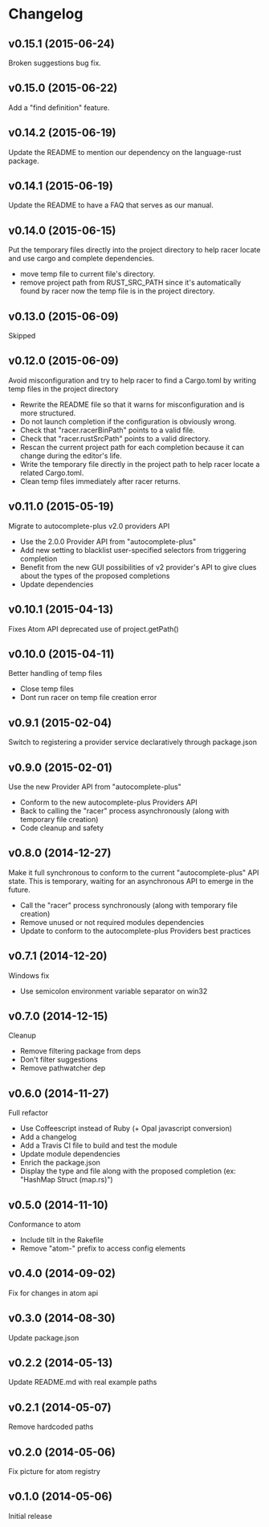 # Changelog

## v0.15.1 (2015-06-24)
Broken suggestions bug fix.

## v0.15.0 (2015-06-22)
Add a "find definition" feature.

## v0.14.2 (2015-06-19)
Update the README to mention our dependency on the language-rust package.

## v0.14.1 (2015-06-19)
Update the README to have a FAQ that serves as our manual.

## v0.14.0 (2015-06-15)
Put the temporary files directly into the project directory to help racer locate and use cargo and complete dependencies.

* move temp file to current file's directory.
* remove project path from RUST_SRC_PATH since it's automatically found by racer now the temp file is in the project directory.

## v0.13.0 (2015-06-09)
Skipped

## v0.12.0 (2015-06-09)
Avoid misconfiguration and try to help racer to find a Cargo.toml by writing temp files in the project directory

* Rewrite the README file so that it warns for misconfiguration and is more structured.
* Do not launch completion if the configuration is obviously wrong.
* Check that "racer.racerBinPath" points to a valid file.
* Check that "racer.rustSrcPath" points to a valid directory.
* Rescan the current project path for each completion because it can change during the editor's life.
* Write the temporary file directly in the project path to help racer locate a related Cargo.toml.
* Clean temp files immediately after racer returns.

## v0.11.0 (2015-05-19)
Migrate to autocomplete-plus v2.0 providers API

* Use the 2.0.0 Provider API from "autocomplete-plus"
* Add new setting to blacklist user-specified selectors from triggering completion
* Benefit from the new GUI possibilities of v2 provider's API to give clues about the types of the proposed completions
* Update dependencies

## v0.10.1 (2015-04-13)
Fixes Atom API deprecated use of project.getPath()

## v0.10.0 (2015-04-11)
Better handling of temp files

* Close temp files
* Dont run racer on temp file creation error

## v0.9.1 (2015-02-04)
Switch to registering a provider service declaratively through package.json

## v0.9.0 (2015-02-01)
Use the new Provider API from "autocomplete-plus"

* Conform to the new autocomplete-plus Providers API
* Back to calling the "racer" process asynchronously (along with temporary file creation)
* Code cleanup and safety

## v0.8.0 (2014-12-27)
Make it full synchronous to conform to the current "autocomplete-plus" API state.
This is temporary, waiting for an asynchronous API to emerge in the future.

* Call the "racer" process synchronously (along with temporary file creation)
* Remove unused or not required modules dependencies
* Update to conform to the autocomplete-plus Providers best practices

## v0.7.1 (2014-12-20)
Windows fix

* Use semicolon environment variable separator on win32

## v0.7.0 (2014-12-15)
Cleanup

* Remove filtering package from deps
* Don't filter suggestions
* Remove pathwatcher dep

## v0.6.0 (2014-11-27)
Full refactor

* Use Coffeescript instead of Ruby (+ Opal javascript conversion)
* Add a changelog
* Add a Travis CI file to build and test the module
* Update module dependencies
* Enrich the package.json
* Display the type and file along with the proposed completion (ex: "HashMap Struct (map.rs)")

## v0.5.0 (2014-11-10)
Conformance to atom

* Include tilt in the Rakefile
* Remove "atom-" prefix to access config elements

## v0.4.0 (2014-09-02)
Fix for changes in atom api

## v0.3.0 (2014-08-30)
Update package.json

## v0.2.2 (2014-05-13)
Update README.md with real example paths

## v0.2.1 (2014-05-07)
Remove hardcoded paths

## v0.2.0 (2014-05-06)
Fix picture for atom registry

## v0.1.0 (2014-05-06)
Initial release
